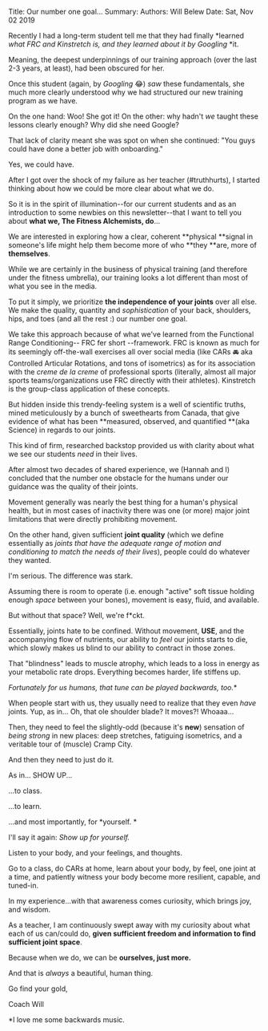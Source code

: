 Title:   Our number one goal...
Summary: 
Authors: Will Belew
Date:    Sat, Nov 02 2019
        

Recently I had a long-term student tell me that they had finally *learned *what FRC and Kinstretch is, and they learned about it by Googling* *it.

Meaning, the deepest underpinnings of our training approach (over the last 2-3 years, at least), had been obscured for her.

Once this student (again, by *Googling* 😂) *saw* these fundamentals, she much more clearly understood why we had structured our new training program as we have.

On the one hand: Woo! She got it! On the other: why hadn't *we* taught these lessons clearly enough? Why did she need Google?

That lack of clarity meant she was spot on when she continued: "You guys could have done a better job with onboarding."

Yes, we could have.

After I got over the shock of my failure as her teacher (#truthhurts), I started thinking about how we could be more clear about what we do.

So it is in the spirit of illumination--for our current students and as an introduction to some newbies on this newsletter--that I want to tell you about **what we, The Fitness Alchemists, do**...

We are interested in exploring how a clear, coherent **physical **signal in someone's life might help them become more of who **they **are, more of **themselves**.

While we are certainly in the business of physical training (and therefore under the fitness umbrella), our training looks a lot different than most of what you see in the media.

To put it simply, we prioritize **the independence of your joints** over all else. We make the quality, quantity and *sophistication* of your back, shoulders, hips, and toes (and all the rest :) our number one goal.

We take this approach because of what we've learned from the Functional Range Conditioning-- FRC fer short --framework. FRC is known as much for its seemingly off-the-wall exercises all over social media (like CARs 🚘 aka Controlled Articular Rotations, and tons of isometrics) as for its association with the *creme de la creme* of professional sports (literally, almost all major sports teams/organizations use FRC directly with their athletes). Kinstretch is the group-class application of these concepts.

But hidden inside this trendy-feeling system is a well of scientific truths, mined meticulously by a bunch of sweethearts from Canada, that give evidence of what has been **measured, observed, and quantified **(aka Science) in regards to our joints.

This kind of firm, researched backstop provided us with clarity about what we see our students *need* in their lives.

After almost two decades of shared experience, we (Hannah and I) concluded that the number one obstacle for the humans under our guidance was the quality of their joints.

Movement generally was nearly the best thing for a human's physical health, but in most cases of inactivity there was one (or more) major joint limitations that were directly prohibiting movement.

On the other hand, given sufficient **joint quality** (which we define essentially as *joints that have the* *adequate range of motion and conditioning to match the needs of their lives*), people could do whatever they wanted.

I'm serious. The difference was stark.

Assuming there is room to operate (i.e. enough "active" soft tissue holding enough *space* between your bones), movement is easy, fluid, and available.

But without that space? Well, we're f*ckt.

Essentially, joints hate to be confined. Without movement, **USE**, and the accompanying flow of nutrients, our ability to *feel* our joints starts to die, which slowly makes us blind to our ability to contract in those zones.

That "blindness" leads to muscle atrophy, which leads to a loss in energy as your metabolic rate drops. Everything becomes harder, life stiffens up.

**Fortunately for us humans, that tune can be played backwards, too*.**

When people start with us, they usually need to realize that they even *have* joints. Yup, as in... Oh, that ole shoulder blade? It moves?! Whoaaa…

Then, they need to feel the slightly-odd (because it's **new**) sensation of *being strong* in new places: deep stretches, fatiguing isometrics, and a veritable tour of (muscle) Cramp City.

And then they need to just do it.

As in… SHOW UP...

...to class.

...to learn.

...and most importantly, for *yourself. *

I'll say it again: *Show up for yourself.*

Listen to your body, and your feelings, and thoughts. 

Go to a class, do CARs at home, learn about your body, by feel, one joint at a time, and patiently witness your body become more resilient, capable, and tuned-in.

In my experience...with that awareness comes curiosity, which brings joy, and wisdom.

As a teacher, I am continuously swept away with my curiosity about what each of us can/could do, **given sufficient freedom and information to find sufficient joint space**.

Because when we do, we can be **ourselves, just more.**

And that is *always* a beautiful, human thing.

Go find your gold,

Coach Will

*I love me some backwards music.

